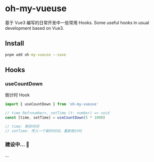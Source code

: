 # oh-my-vueuse
基于 Vue3 编写的日常开发中一些常用 Hooks.
Some useful hooks in usual development based on Vue3.
## Install
```cmd
pnpm add oh-my-vueuse --save
```
## Hooks
### useCountDown
倒计时 Hook
```ts
import { useCountDown } from 'oh-my-vueuse'

// time Ref<number>, setTime (t: number) => void
const [time, setTime] = useCountDown(5 * 1000)

// time: 剩余时间
// setTime: 传入一个新的时间，重新倒计时
```
### 建设中... 🚜
...